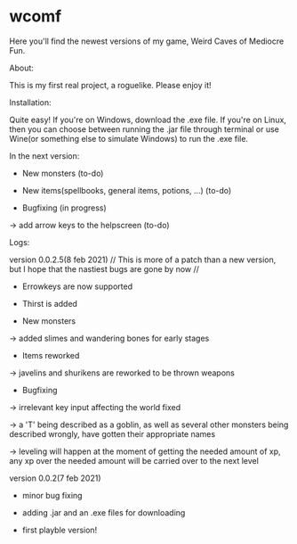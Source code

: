 # wcomf

Here you'll find the newest versions of my game, Weird Caves of Mediocre Fun.

About:

This is my first real project, a roguelike. Please enjoy it!

Installation:

Quite easy! If you're on Windows, download the .exe file. If you're on Linux, then you can choose between running the .jar file through terminal or use Wine(or something else to simulate Windows) to run the .exe file.

In the next version:

- New monsters  (to-do)

- New items(spellbooks, general items, potions, ...)  (to-do)

- Bugfixing  (in progress)

 -> add arrow keys to the helpscreen (to-do)

Logs:

version 0.0.2.5(8 feb 2021)
// This is more of a patch than a new version, but I hope that the nastiest bugs are gone by now //

- Errowkeys are now supported

- Thirst is added 

- New monsters

 -> added slimes and wandering bones for early stages

- Items reworked

 -> javelins and shurikens are reworked to be thrown weapons

- Bugfixing

 -> irrelevant key input affecting the world fixed

 -> a 'T' being described as a goblin, as well as several other monsters being described wrongly, have gotten their appropriate names

 -> leveling will happen at the moment of getting the needed amount of xp, any xp over the needed amount will be carried over to the next level


version 0.0.2(7 feb 2021)

- minor bug fixing

- adding .jar and an .exe files for downloading

- first playble version!
